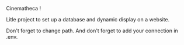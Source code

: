 Cinematheca !

Litle project to set up a database and dynamic display on a website.


Don't forget to change path.
And don't forget to add your connection in .env.